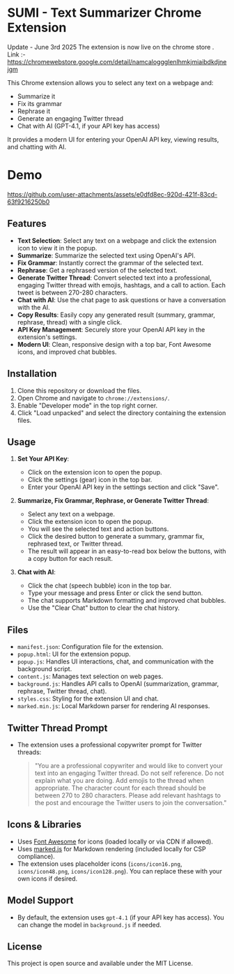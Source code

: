 # SUMI - Text Summarizer Chrome Extension

Update - June 3rd 2025 
The extension is now live on the chrome store . Link :- https://chromewebstore.google.com/detail/namcaloggglenlhmkjmiaibdkdjnejgm

This Chrome extension allows you to select any text on a webpage and:
- Summarize it
- Fix its grammar
- Rephrase it
- Generate an engaging Twitter thread
- Chat with AI (GPT-4.1, if your API key has access)

It provides a modern UI for entering your OpenAI API key, viewing results, and chatting with AI.

# Demo
https://github.com/user-attachments/assets/e0dfd8ec-920d-421f-83cd-63f9216250b0

## Features

- **Text Selection**: Select any text on a webpage and click the extension icon to view it in the popup.
- **Summarize**: Summarize the selected text using OpenAI's API.
- **Fix Grammar**: Instantly correct the grammar of the selected text.
- **Rephrase**: Get a rephrased version of the selected text.
- **Generate Twitter Thread**: Convert selected text into a professional, engaging Twitter thread with emojis, hashtags, and a call to action. Each tweet is between 270-280 characters.
- **Chat with AI**: Use the chat page to ask questions or have a conversation with the AI.
- **Copy Results**: Easily copy any generated result (summary, grammar, rephrase, thread) with a single click.
- **API Key Management**: Securely store your OpenAI API key in the extension's settings.
- **Modern UI**: Clean, responsive design with a top bar, Font Awesome icons, and improved chat bubbles.

## Installation

1. Clone this repository or download the files.
2. Open Chrome and navigate to `chrome://extensions/`.
3. Enable "Developer mode" in the top right corner.
4. Click "Load unpacked" and select the directory containing the extension files.

## Usage

1. **Set Your API Key**:
   - Click on the extension icon to open the popup.
   - Click the settings (gear) icon in the top bar.
   - Enter your OpenAI API key in the settings section and click "Save".

2. **Summarize, Fix Grammar, Rephrase, or Generate Twitter Thread**:
   - Select any text on a webpage.
   - Click the extension icon to open the popup.
   - You will see the selected text and action buttons.
   - Click the desired button to generate a summary, grammar fix, rephrased text, or Twitter thread.
   - The result will appear in an easy-to-read box below the buttons, with a copy button for each result.

3. **Chat with AI**:
   - Click the chat (speech bubble) icon in the top bar.
   - Type your message and press Enter or click the send button.
   - The chat supports Markdown formatting and improved chat bubbles.
   - Use the "Clear Chat" button to clear the chat history.

## Files

- `manifest.json`: Configuration file for the extension.
- `popup.html`: UI for the extension popup.
- `popup.js`: Handles UI interactions, chat, and communication with the background script.
- `content.js`: Manages text selection on web pages.
- `background.js`: Handles API calls to OpenAI (summarization, grammar, rephrase, Twitter thread, chat).
- `styles.css`: Styling for the extension UI and chat.
- `marked.min.js`: Local Markdown parser for rendering AI responses.

## Twitter Thread Prompt
- The extension uses a professional copywriter prompt for Twitter threads:
  > "You are a professional copywriter and would like to convert your text into an engaging Twitter thread. Do not self reference. Do not explain what you are doing. Add emojis to the thread when appropriate. The character count for each thread should be between 270 to 280 characters. Please add relevant hashtags to the post and encourage the Twitter users to join the conversation."

## Icons & Libraries
- Uses [Font Awesome](https://fontawesome.com/) for icons (loaded locally or via CDN if allowed).
- Uses [marked.js](https://marked.js.org/) for Markdown rendering (included locally for CSP compliance).
- The extension uses placeholder icons (`icons/icon16.png`, `icons/icon48.png`, `icons/icon128.png`). You can replace these with your own icons if desired.

## Model Support
- By default, the extension uses `gpt-4.1` (if your API key has access). You can change the model in `background.js` if needed.

## License

This project is open source and available under the MIT License. 
